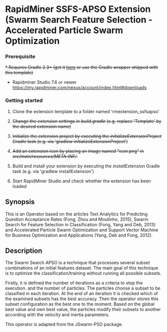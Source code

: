 RapidMiner SSFS-APSO Extension (Swarm Search Feature Selection - Accelerated Particle Swarm Optimization
=============================

### Prerequisite
~~* Requires Gradle 2.3+ (get it [here](http://gradle.org/installation) or use the Gradle wrapper shipped with this template)~~

* Rapidminer Studio 7.6 or newer https://my.rapidminer.com/nexus/account/index.html#downloads

### Getting started

1. Clone the extension template to a folder named 'rmextension_ssfsapso'

2. ~~Change the extension settings in _build.gradle_ (e.g. replace 'Template' by the desired extension name)~~

3. ~~Initialize the extension project by executing the _initializeExtensionProject_ Gradle task (e.g. via 'gradlew initializeExtensionProject')~~

4. ~~Add an extension icon by placing an image named "icon.png" in  _src/main/resources/META-INF/_.~~ 

5. Build and install your extension by executing the _installExtension_ Gradle task (e.g. via 'gradlew installExtension')

6. Start RapidMiner Studio and check whether the extension has been loaded

## Synopsis
This is an Operator based on the articles Text Analytics for Predicting Question Acceptance Rates (Fong, Zhou and Moutinho, 2015), Swarm Search for Feature Selection in Classification (Fong, Yang and Deb, 2013) and Accelerated Particle Swarm Optimization and Support Vector Machine for Business Optimization and Applications (Yang, Deb and Fong, 2012).
 
## Description
The Swarm Search APSO is a technique that processes several subset combinations of an initial features dataset. The main goal of this technique is to optimize the classification/training without running all possible subsets.
 
Firstly, it is defined the number of iterations as a criteria to stop the execution. and the number of particles. The particles choose a subset to be classified in each iteration. At the end of an iteration it is checked which of the examined subsets has the best accuracy. Then the operator stores this subset configuration as the best one to the moment. Based on the global best value and own best value, the particles modify their subsets to another according with the velocity and inertia parameters.
 
This operator is adapted from the JSwarm-PSO package.
